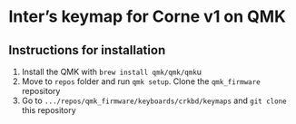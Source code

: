# Inter’s keymap for Corne v1 on QMK

## Instructions for installation
1. Install the QMK with `brew install qmk/qmk/qmk`u
2. Move to `repos` folder and run `qmk setup`. Clone the `qmk_firmware` repository
3. Go to `.../repos/qmk_firmware/keyboards/crkbd/keymaps` and `git clone` this repository